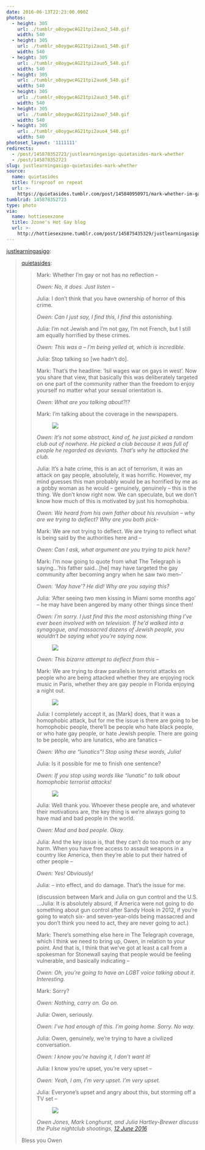 ```yaml
---
date: 2016-06-13T22:23:00.000Z
photos:
  - height: 305
    url: ./tumblr_o8oygwcAG21tpi2auo2_540.gif
    width: 540
  - height: 305
    url: ./tumblr_o8oygwcAG21tpi2auo1_540.gif
    width: 540
  - height: 305
    url: ./tumblr_o8oygwcAG21tpi2auo5_540.gif
    width: 540
  - height: 305
    url: ./tumblr_o8oygwcAG21tpi2auo6_540.gif
    width: 540
  - height: 305
    url: ./tumblr_o8oygwcAG21tpi2auo3_540.gif
    width: 540
  - height: 305
    url: ./tumblr_o8oygwcAG21tpi2auo7_540.gif
    width: 540
  - height: 305
    url: ./tumblr_o8oygwcAG21tpi2auo4_540.gif
    width: 540
photoset_layout: '1111111'
redirects:
  - /post/145878352723/justlearningasigo-quietasides-mark-whether
  - /post/145878352723
slug: justlearningasigo-quietasides-mark-whether
source:
  name: quietasides
  title: fireproof on repeat
  url: >-
    https://quietasides.tumblr.com/post/145840950971/mark-whether-im-gay-or-not-has-no-reflection
tumblrid: 145878352723
type: photo
via:
  name: hottiesexzone
  title: Jzone's Hot Gay blog
  url: >-
    http://hottiesexzone.tumblr.com/post/145875435329/justlearningasigo-quietasides-mark-whether
---
```

<p><a class="tumblr_blog" href="http://justlearningasigo.tumblr.com/post/145866769702">justlearningasigo</a>:</p>
<blockquote>
<p><a class="tumblr_blog" href="http://quietasides.tumblr.com/post/145840950971">quietasides</a>:</p>
<blockquote>
<p>Mark: Whether I’m gay or not has no reflection –</p>
<p><i>Owen: No, it does. Just listen –</i></p>
<p>Julia: I don’t think that you have ownership of horror of this crime.</p>
<p><i>Owen: Can I just say, I find this, I find this astonishing.</i><br/></p>
<p>Julia: I’m not Jewish and I’m not gay, I’m not French, but I still am equally horrified by these crimes.</p>
<p><i>Owen: This was a – I’m being yelled at, which is incredible.</i></p>
<p>Julia: Stop talking so [we hadn’t do].</p>
<p>Mark: That’s the headline: ‘Isil wages war on gays in west’. Now you share that view, that basically this was deliberately targeted on one part of the community rather than the freedom to enjoy yourself no matter what your sexual orientation is.<br/></p>
<p><i>Owen: What are you talking about?!?</i></p>
<p>Mark: I’m talking about the coverage in the newspapers. <br/></p>
<figure class="tmblr-full" data-orig-height="305" data-orig-width="540" data-orig-src="./tumblr_inline_o8p11iH6RK1qdmoaq_540.gif"><img src="https://66.media.tumblr.com/94d06fbac9334257292e5aa581314f40/tumblr_inline_pe360fxfhX1qzgxun_540.gif" class="" data-orig-height="305" data-orig-width="540" data-orig-src="./tumblr_inline_o8p11iH6RK1qdmoaq_540.gif"/></figure><p><i>Owen: It’s not some abstract, kind of, he just picked a random club out of nowhere. He picked a club because it was full of people he regarded as deviants. That’s why he attacked the club.</i></p>
<p>Julia: It’s a hate crime, this is an act of terrorism, it was an attack on gay people, absolutely, it was horrific. However, my mind guesses this man probably would be as horrified by me as a gobby woman as he would – genuinely, genuinely – this is the thing. We don’t know right now. We can speculate, but we don’t know how much of this is motivated by just his homophobia.</p>
<p><i>Owen: We heard from his own father about his revulsion – why are we trying to deflect? Why are you both pick-</i></p>
<p>Mark: We are not trying to deflect. We are trying to reflect what is being said by the authorities here and –</p>
<p><i>Owen: Can I ask, what argument are you trying to pick here?</i><br/></p>
<p>Mark: I’m now going to quote from what The Telegraph is saying…’his father said…[he] may have targeted the gay community after becoming angry when he saw two men–’</p>
<p><i>Owen: ‘May have’? He did! Why are you saying this?</i></p>
<p>Julia: ‘After seeing two men kissing in Miami some months ago’ – he may have been angered by many other things since then!</p>
<p><i>Owen: I’m sorry. I just find this the most astonishing thing I’ve ever been involved with on television. If he’d walked into a synagogue, and massacred dozens of Jewish people, you wouldn’t be saying what you’re saying now.</i><br/></p>
<figure class="tmblr-full" data-orig-height="305" data-orig-width="540" data-orig-src="./tumblr_inline_o8p11iHkB61qdmoaq_540.gif"><img src="https://66.media.tumblr.com/2565aaa8d6bed5beb0b851f256847b5b/tumblr_inline_pe360fJGuE1qzgxun_540.gif" class="" data-orig-height="305" data-orig-width="540" data-orig-src="./tumblr_inline_o8p11iHkB61qdmoaq_540.gif"/></figure><p><i>Owen: This bizarre attempt to deflect from this –</i><br/></p>
<p>Mark: We are trying to draw parallels in terrorist attacks on people who are being attacked whether they are enjoying rock music in Paris, whether they are gay people in Florida enjoying a night out.<br/></p>
<figure class="tmblr-full" data-orig-height="305" data-orig-width="540" data-orig-src="./tumblr_inline_o8p11jL35v1qdmoaq_540.gif"><img src="https://66.media.tumblr.com/0b5a5bb2007342887a431e9f535f0f85/tumblr_inline_pe360gT2GS1qzgxun_540.gif" class="" data-orig-height="305" data-orig-width="540" data-orig-src="./tumblr_inline_o8p11jL35v1qdmoaq_540.gif"/></figure><p>Julia: I completely accept it, as [Mark] does, that it was a homophobic attack, but for me the issue is there are going to be homophobic people, there’ll be people who hate black people, or who hate gay people, or hate Jewish people. There are going to be people, who are lunatics, who are fanatics –</p>
<p><i>Owen: Who are “lunatics”! Stop using these words, Julia!</i></p>
<p>Julia: Is it possible for me to finish one sentence?</p>
<p><i>Owen: If you stop using words like “lunatic” to talk about homophobic terrorist attacks!</i></p>
<figure class="tmblr-full" data-orig-height="305" data-orig-width="540" data-orig-src="./tumblr_inline_o8p11kHma31qdmoaq_540.gif"><img src="https://66.media.tumblr.com/9c18cb76409c5ccd46ce0321ac46cdd8/tumblr_inline_pe360gkyuW1qzgxun_540.gif" class="" data-orig-height="305" data-orig-width="540" data-orig-src="./tumblr_inline_o8p11kHma31qdmoaq_540.gif"/></figure><p>Julia: Well thank you. Whoever these people are, and whatever their motivations are, the key thing is we’re always going to have mad and bad people in the world.</p>
<p><i>Owen: Mad and bad people. Okay.</i></p>
<p>Julia: And the key issue is, that they can’t do too much or any harm. When you have free access to assault weapons in a country like America, then they’re able to put their hatred of other people –</p>
<p><i>Owen: Yes! Obviously!</i></p>
<p>Julia: – into effect, and do damage. That’s the issue for me.</p>
<p>(discussion between Mark and Julia on gun control and the U.S. …Julia: It is absolutely absurd, if America were not going to do something about gun control after Sandy Hook in 2012, if you’re going to watch six- and seven-year-olds being massacred and you don’t think you need to act, they are never going to act.)</p>
<p>Mark: There’s something else here in The Telegraph coverage, which I think we need to bring up, Owen, in relation to your point. And that is, I think that we’ve got at least a call from a spokesman for Stonewall saying that people would be feeling vulnerable, and basically indicating –</p>
<p><i>Owen: Oh, you’re going to have an LGBT voice talking about it. Interesting.</i></p>
<p>Mark: Sorry?</p>
<p><i>Owen: Nothing, carry on. Go on.</i></p>
<p>Julia: Owen, seriously.</p>
<p><i>Owen: I’ve had enough of this. I’m going home. Sorry. No way.</i></p>
<p>Julia: Owen, genuinely, we’re trying to have a civilized conversation. <i><br/></i></p>
<p><i>Owen: I know you’re having it, I don’t want it!</i></p>
<p>Julia: I know you’re upset, you’re very upset –</p>
<p><i>Owen: Yeah, I am, I’m very upset. I’m very upset.</i></p>
<p>Julia: Everyone’s upset and angry about this, but storming off a TV set –</p>
<figure class="tmblr-full" data-orig-height="305" data-orig-width="540" data-orig-src="./tumblr_inline_o8p11kvoUT1qdmoaq_540.gif"><img src="https://66.media.tumblr.com/6d76cc0529eb67a310c8d928b239a021/tumblr_inline_pe360hktH81qzgxun_540.gif" class="" data-orig-height="305" data-orig-width="540" data-orig-src="./tumblr_inline_o8p11kvoUT1qdmoaq_540.gif"/></figure><p><i>Owen Jones, Mark Longhurst, and Julia Hartley-Brewer discuss the Pulse nightclub shootings, <a href="http://t.umblr.com/redirect?z=https%3A%2F%2Fwww.youtube.com%2Fwatch%3Fv%3DTEgd9q8ugs4&amp;t=YjdiOTczZGNjZTVkNDA0NWFlMjBjZDAzODFlMWU1YmMzNzc4M2JiYyxya21GS2NaWA%3D%3D">12 June 2016</a></i><br/></p>
</blockquote>
<p>Bless you Owen</p>
</blockquote>
